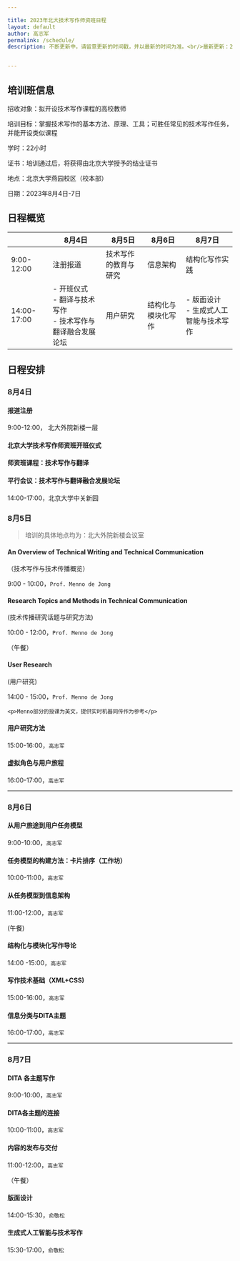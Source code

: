 ```yaml
---

title: 2023年北大技术写作师资班日程
layout: default
author: 高志军
permalink: /schedule/
description: 不断更新中，请留意更新的时间戳，并以最新的时间为准。<br/>最新更新：2023年7月25日。


---
```


## 培训班信息

招收对象：拟开设技术写作课程的高校教师

培训目标：掌握技术写作的基本方法、原理、工具；可胜任常见的技术写作任务，并能开设类似课程

学时：22小时

证书：培训通过后，将获得由北京大学授予的结业证书

地点：北京大学燕园校区（校本部）

日期：2023年8月4日-7日



## 日程概览



|               | 8月4日                                                       | 8月5日               | 8月6日             | 8月7日                                     |
| ------------- | ------------------------------------------------------------ | -------------------- | ------------------ | ------------------------------------------ |
| 9:00-12:00    | 注册报道                                                     | 技术写作的教育与研究 | 信息架构           | 结构化写作实践                             |
| 14:00-  17:00 | - 开班仪式<br />- 翻译与技术写作<br />- 技术写作与翻译融合发展论坛 | 用户研究             | 结构化与模块化写作 | - 版面设计<br />- 生成式人工智能与技术写作 |



## 日程安排

### 8月4日

#### 报道注册

9:00-12:00， 北大外院新楼一层



#### 北京大学技术写作师资班开班仪式

#### 师资班课程：技术写作与翻译

#### 平行会议：技术写作与翻译融合发展论坛

14:00-17:00，北京大学中关新园





### 8月5日

> 培训的具体地点均为：北大外院新楼会议室



#### An Overview of Technical Writing and Technical Communication 

（技术写作与技术传播概览）

9:00 - 10:00，`Prof. Menno de Jong`




#### Research Topics and Methods in Technical Communication

(技术传播研究话题与研究方法)

10:00 - 12:00，`Prof. Menno de Jong`


（午餐）


#### User Research

(用户研究) 

14:00 - 15:00，`Prof. Menno de Jong`


<div class="callout callout--success">

    <p>Menno部分的授课为英文，提供实时机器同传作为参考</p>

</div>




#### 用户研究方法

15:00-16:00，`高志军`



#### 虚拟角色与用户旅程

16:00-17:00，`高志军`

------

### 8月6日


#### 从用户旅途到用户任务模型
9:00-10:00，`高志军`


#### 任务模型的构建方法：卡片排序（工作坊）
10:00-11:00，`高志军`


#### 从任务模型到信息架构
11:00-12:00，`高志军`

(午餐)


#### 	结构化与模块化写作导论
14:00 -15:00，`高志军`


#### 写作技术基础（XML+CSS)
15:00-16:00，`高志军`


#### 信息分类与DITA主题
16:00-17:00，`高志军`

------

### 8月7日

#### DITA 各主题写作 
9:00-10:00，`高志军`

#### DITA各主题的连接
10:00-11:00，`高志军`

#### 内容的发布与交付
11:00-12:00，`高志军`

（午餐）

#### 版面设计
14:00-15:30，`俞敬松`

#### 生成式人工智能与技术写作
15:30-17:00，`俞敬松`





